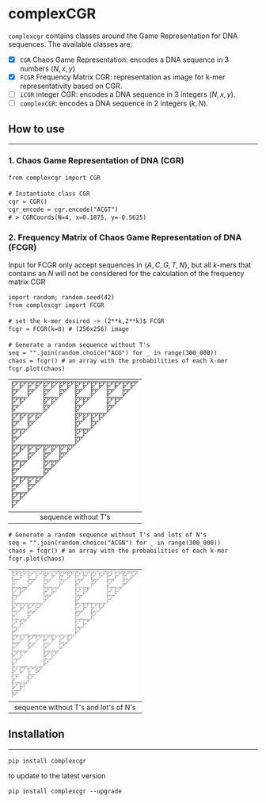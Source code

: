 # complexCGR
`complexcgr` contains classes around the Game Representation for DNA sequences.
The available classes are: 
- [x] `CGR`  Chaos Game Representation: encodes a DNA sequence in 3 numbers $(N,x,y)$
- [x] `FCGR` Frequency Matrix CGR: representation as image for k-mer representativity based on CGR.
- [ ] `iCGR` integer CGR: encodes a DNA sequence in 3 integers $(N,x,y)$. 
- [ ] `complexCGR`: encodes a DNA sequence in 2 integers $(k,N)$.

## How to use
___
### 1. Chaos Game Representation of DNA (CGR)
```{python}
from complexcgr import CGR

# Instantiate class CGR
cgr = CGR()
cgr_encode = cgr.encode("ACGT")
# > CGRCoords(N=4, x=0.1875, y=-0.5625)
```

### 2. Frequency Matrix of Chaos Game Representation of DNA (FCGR)
Input for FCGR only accept sequences in $\{A,C,G,T,N\}$, but all $k$-mers that contains an $N$ 
will not be considered for the calculation of the frequency matrix CGR
```{python}
import random; random.seed(42)
from complexcgr import FCGR

# set the k-mer desired -> (2**k,2**k)$ FCGR
fcgr = FCGR(k=8) # (256x256) image

# Generate a random sequence without T's
seq = "".join(random.choice("ACG") for _ in range(300_000))
chaos = fcgr() # an array with the probabilities of each k-mer
fcgr.plot(chaos)
```
| ![CGR for a sequence without T's](img/CGA.jpg) |
|:--:|
|sequence without T's|

```{python}
# Generate a random sequence without T's and lots of N's
seq = "".join(random.choice("ACGN") for _ in range(300_000))
chaos = fcgr() # an array with the probabilities of each k-mer
fcgr.plot(chaos)
```


|![CGR for a sequence without T's](img/CGAN.jpg)|
|:--:|
|sequence without T's and lot's of N's|


## Installation
___
```{shell}
pip install complexcgr
```

to update to the latest version
```{shell}
pip install complexcgr --upgrade
```